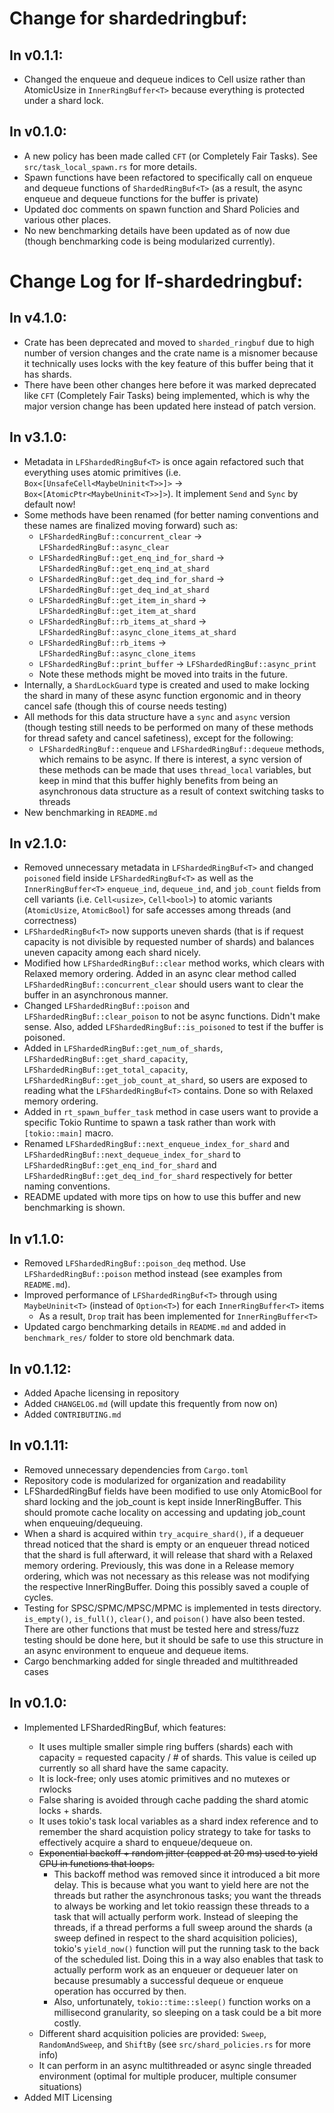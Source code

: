 # Change for shardedringbuf:

## In v0.1.1:
* Changed the enqueue and dequeue indices to Cell usize rather than AtomicUsize in `InnerRingBuffer<T>` because everything is protected under a shard lock.

## In v0.1.0:
* A new policy has been made called `CFT` (or Completely Fair Tasks). See `src/task_local_spawn.rs` for more details.
* Spawn functions have been refactored to specifically call on enqueue and dequeue functions
of `ShardedRingBuf<T>` (as a result, the async enqueue and dequeue functions for the buffer is private)
* Updated doc comments on spawn function and Shard Policies and various other places.
* No new benchmarking details have been updated as of now due (though benchmarking code
is being modularized currently).

# Change Log for lf-shardedringbuf:

## In v4.1.0:
* Crate has been deprecated and moved to `sharded_ringbuf` due to high number of version changes and the crate name is a misnomer because it technically uses locks with the key feature of this buffer being that it has shards.
* There have been other changes here before it was marked deprecated like `CFT` (Completely Fair Tasks) being implemented, which is why the major version change has been updated here instead of patch version.

## In v3.1.0:
* Metadata in `LFShardedRingBuf<T>` is once again refactored such that everything uses atomic primitives (i.e. `Box<[UnsafeCell<MaybeUninit<T>>]>` -> `Box<[AtomicPtr<MaybeUninit<T>>]>`). It implement `Send` and `Sync` by default now!
* Some methods have been renamed (for better naming conventions and these names are finalized moving forward) such as:
    * `LFShardedRingBuf::concurrent_clear` -> `LFShardedRingBuf::async_clear`
    * `LFShardedRingBuf::get_enq_ind_for_shard` -> `LFShardedRingBuf::get_enq_ind_at_shard`
    * `LFShardedRingBuf::get_deq_ind_for_shard` -> `LFShardedRingBuf::get_deq_ind_at_shard`
    * `LFShardedRingBuf::get_item_in_shard` -> `LFShardedRingBuf::get_item_at_shard`
    * `LFShardedRingBuf::rb_items_at_shard` -> `LFShardedRingBuf::async_clone_items_at_shard`
    * `LFShardedRingBuf::rb_items` -> `LFShardedRingBuf::async_clone_items`
    * `LFShardedRingBuf::print_buffer` -> `LFShardedRingBuf::async_print`
    * Note these methods might be moved into traits in the future.
* Internally, a `ShardLockGuard` type is created and used to make locking the shard in many of these
async function ergonomic and in theory cancel safe (though this of course needs testing)
* All methods for this data structure have a `sync` and `async` version (though testing still needs to be performed on many of these methods for thread safety and cancel safetiness), except for the following:
    * `LFShardedRingBuf::enqueue` and `LFShardedRingBuf::dequeue` methods, which remains to be async. If there is interest, a sync version of these methods can be made that uses `thread_local` variables, but keep in mind that this buffer highly benefits from being an asynchronous data structure as a result of context switching tasks to threads
* New benchmarking in `README.md`

## In v2.1.0:
* Removed unnecessary metadata in `LFShardedRingBuf<T>` and changed `poisoned` field inside `LFShardedRingBuf<T>` as well as the `InnerRingBuffer<T>` `enqueue_ind`, `dequeue_ind`, and `job_count` fields from cell variants (i.e. `Cell<usize>`, `Cell<bool>`) to atomic variants (`AtomicUsize`, `AtomicBool`) for safe accesses among threads (and correctness)
* `LFShardedRingBuf<T>` now supports uneven shards (that is if request capacity is not divisible by requested number of shards) and balances uneven capacity among each shard nicely.
* Modified how `LFShardedRingBuf::clear` method works, which clears with Relaxed memory ordering. Added in an async clear method called `LFShardedRingBuf::concurrent_clear` should users want to clear the buffer in an asynchronous manner.
* Changed `LFShardedRingBuf::poison` and `LFShardedRingBuf::clear_poison` to not be async functions. Didn't make sense. Also, added `LFShardedRingBuf::is_poisoned` to test if the buffer
is poisoned.
* Added in `LFShardedRingBuf::get_num_of_shards`, `LFShardedRingBuf::get_shard_capacity`, `LFShardedRingBuf::get_total_capacity`, `LFShardedRingBuf::get_job_count_at_shard`, so users are exposed to reading what the `LFShardedRingBuf<T>` contains. Done so with Relaxed memory ordering.
* Added in `rt_spawn_buffer_task` method in case users want to provide a specific Tokio Runtime to spawn a task rather than work with `[tokio::main]` macro.
* Renamed `LFShardedRingBuf::next_enqueue_index_for_shard` and `LFShardedRingBuf::next_dequeue_index_for_shard` to `LFShardedRingBuf::get_enq_ind_for_shard` and `LFShardedRingBuf::get_deq_ind_for_shard` respectively for better naming conventions.
* README updated with more tips on how to use this buffer and new benchmarking is shown.

## In v1.1.0:
* Removed `LFShardedRingBuf::poison_deq` method. Use `LFShardedRingBuf::poison` method instead (see examples from `README.md`).
* Improved performance of `LFShardedRingBuf<T>` through using `MaybeUninit<T>` (instead of `Option<T>`) for each `InnerRingBuffer<T>` items
    * As a result, `Drop` trait has been implemented for `InnerRingBuffer<T>`
* Updated cargo benchmarking details in `README.md` and added in `benchmark_res/` folder to store old benchmark data.

## In v0.1.12:
* Added Apache licensing in repository
* Added `CHANGELOG.md` (will update this frequently from now on)
* Added `CONTRIBUTING.md`

## In v0.1.11:
* Removed unnecessary dependencies from `Cargo.toml`
* Repository code is modularized for organization and readability 
* LFShardedRingBuf fields have been modified to use only AtomicBool for shard locking and the job_count is kept inside InnerRingBuffer. This should promote cache locality on accessing and updating job_count when enqueuing/dequeuing.
* When a shard is acquired within `try_acquire_shard()`, if a dequeuer thread noticed that the shard is empty or an enqueuer thread noticed that the shard is full afterward, it will release that shard with a Relaxed memory ordering. Previously, this was done in a Release memory ordering, which was not necessary as this release was not modifying the respective InnerRingBuffer. Doing this possibly saved a couple of cycles.
* Testing for SPSC/SPMC/MPSC/MPMC is implemented in tests directory. `is_empty()`, `is_full()`, `clear()`, and `poison()` have also been tested. There are other functions that must be tested here and stress/fuzz testing should be done here, but it should be safe to use this structure in an async environment to enqueue and dequeue items.
* Cargo benchmarking added for single threaded and multithreaded cases

## In v0.1.0:
* Implemented LFShardedRingBuf<T>, which features:
    * It uses multiple smaller simple ring buffers (shards) each with capacity = requested capacity / # of shards. This value is ceiled up currently so all shard have the same capacity.
    * It is lock-free; only uses atomic primitives and no mutexes or rwlocks
    * False sharing is avoided through cache padding the shard atomic locks + shards.
    * It uses tokio's task local variables as a shard index reference and to remember the shard acquistion policy strategy to take for tasks to effectively acquire a shard to enqueue/dequeue on.
    * ~~Exponential backoff + random jitter (capped at 20 ms) used to yield CPU in functions that loops.~~
        * This backoff method was removed since it introduced a bit more delay. This is because what you want to yield here are not the threads but rather the asynchronous tasks; you want the threads to always be working and let tokio reassign these threads to a task that will actually perform work. Instead of sleeping the threads, if a thread performs a full sweep around the shards (a sweep defined in respect to the shard acquisition policies), tokio's `yield_now()` function will put the running task to the back of the scheduled list. Doing this in a way also enables that task to actually perform work as an enqueuer or dequeuer later on because presumably a successful dequeue or enqueue operation has occurred by then.
        * Also, unfortunately, `tokio::time::sleep()` function works on a millisecond granularity, so sleeping on a task could be a bit more costly.
    * Different shard acquisition policies are provided: `Sweep`, `RandomAndSweep`, and `ShiftBy` (see `src/shard_policies.rs` for more info) 
    * It can perform in an async multithreaded or async single threaded environment (optimal for multiple producer, multiple consumer situations)
* Added MIT Licensing
